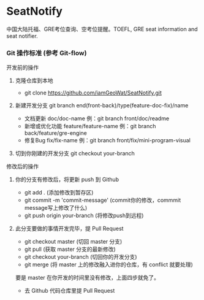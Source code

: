 # SeatNotify
中国大陆托福、GRE考位查询、空考位提醒。TOEFL, GRE seat information and seat notifier.

### Git 操作标准 (参考 Git-flow)
开发前的操作
1. 克隆仓库到本地

    - git clone https://github.com/iamGeoWat/SeatNotify.git

2. 新建开发分支 git branch end(front-back)/type(feature-doc-fix)/name
    - 文档更新 doc/doc-name 例：git branch front/doc/readme
    - 新增或优化功能 feature/feature-name 例：git branch back/feature/gre-engine
    - 修复Bug fix/fix-name 例：git branch front/fix/mini-program-visual
    
3. 切到你刚建的开发分支 git checkout your-branch

修改后的操作
    
1. 你的分支有修改后，将更新 push 到 Github
    - git add . (添加修改到暂存区)
    - git commit -m 'commit-message' (commit你的修改，commmit message写上修改了什么)
    - git push origin your-branch (将修改push到远程)

2. 此分支要做的事情开发完毕，提 Pull Request
    - git checkout master (切回 master 分支)
    - git pull (获取 master 分支的最新修改)
    - git checkout your-branch (切回你的开发分支)
    - git merge (将 master 上的修改融入进你的仓库，有 conflict 就要处理)
    
    要是 master 在你开发的时间里没有修改，上面四步就免了。
    - 去 Github 代码仓库里提 Pull Request
